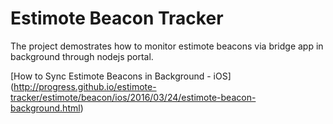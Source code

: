 # Estimote Beacon Tracker

The project demostrates how to monitor estimote beacons via bridge app in background through nodejs portal.

[How to Sync Estimote Beacons in Background - iOS] (http://progress.github.io/estimote-tracker/estimote/beacon/ios/2016/03/24/estimote-beacon-background.html)
